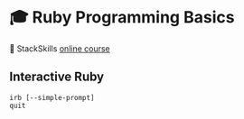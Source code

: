 # :mortar_board: Ruby Programming Basics

:link: StackSkills [online course][course]

## Interactive Ruby

```shell
irb [--simple-prompt]
quit
```

[course]: https://stackskills.com/courses/enrolled/68596
